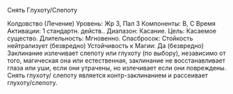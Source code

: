 
Снять Глухоту/Слепоту

Колдовство (Лечение)
Уровень: Жр 3, Пал 3
Компоненты: В, С
Время Активации: 1 стандартн. действ..
Диапазон: Касание.
Цель: Касаемое существо.
Длительность: Мгновенно.
Спасбросок: Стойкость нейтрализует
(безвредно)
Устойчивость к Магии: Да (безвредно)
Заклинание излечивает слепоту или глухоту (по выбору), независимо от того,
магическая она или естественная, заклинание не восстанавливает глаза или
уши, если они утрачены, но излечивает
если они повреждены. Снять глухоту/
слепоту является контр-заклинанием и
рассеивает глухоту/слепоту.